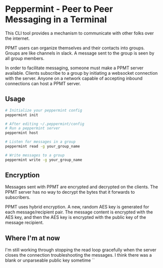 
# Peppermint - Peer to Peer Messaging in a Terminal

This CLI tool provides a mechanism to communicate with other folks over the internet.

PPMT users can organize themselves and their contacts into groups.
Groups are like channels in slack.
A message sent to the group is seen by all group members.

In order to facilitate messaging, someone must make a PPMT server available.
Clients subscribe to a group by initiating a websocket connection with the server.
Anyone on a network capable of accepting inbound connections can host a PPMT server.

## Usage

```bash
# Initialize your peppermint config
peppermint init

# After editing ~/.peppermint/config
# Run a peppermint server
peppermint host

# Listen for messages in a group
peppermint read -g your_group_name

# Write messages to a group
peppermint write -g your_group_name
```

## Encryption

Messages sent with PPMT are encrypted and decrypted on the clients.
The PPMT server has no way to decrypt the bytes that it forwards to subscribers.

PPMT uses hybrid encryption.
A new, random AES key is generated for each message/recipient pair.
The message content is encrypted with the AES key, and then the AES key
is encrypted with the public key of the message recipient.


## Where I'm at now

I'm still working through
  stopping the read loop gracefully when the server closes the connection
  troubleshooting the messages. I think there was a blank or unparseable public key sometime
  ``